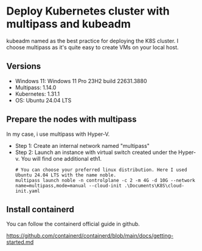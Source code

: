 
# Deploy Kubernetes cluster with multipass and kubeadm

kubeadm named as the best practice for deploying the K8S cluster. I choose multipass as it's quite easy to create VMs on your local host.


## Versions
* Windows 11: Windows 11 Pro 23H2 build 22631.3880
* Multipass: 1.14.0
* Kubernetes: 1.31.1
* OS: Ubuntu 24.04 LTS

## Prepare the nodes with multipass
In my case, i use multipass with Hyper-V.

- Step 1: Create an internal network named "multipass"
- Step 2: Launch an instance with virtual switch created under the Hyper-v. You will find one additional eth1.
    ```console
    # You can choose your preferred linux distribution. Here I used Ubuntu 24.04 LTS with the name noble.
    multipass launch noble -n controlplane -c 2 -m 4G -d 10G --network name=multipass,mode=manual --cloud-init .\Documents\K8S\cloud-init.yaml
    ```


## Install containerd
You can follow the containerd official guide in github.

https://github.com/containerd/containerd/blob/main/docs/getting-started.md

